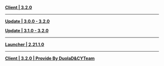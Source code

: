 **[Client | 3.2.0](https://autopatchhk.yuanshen.com/client_app/download/pc_zip/20221024103618_h2e3o3zijYKEqHnQ/GenshinImpact_3.2.0.zip)**

---

**[Update | 3.0.0 - 3.2.0](https://autopatchhk.yuanshen.com/client_app/update/hk4e_global/10/game_3.0.0_3.2.0_hdiff_0XM45IeyvRhgYCLj.zip)**

**[Update | 3.1.0 - 3.2.0](https://autopatchhk.yuanshen.com/client_app/update/hk4e_global/10/game_3.1.0_3.2.0_hdiff_3B7InFiY1SDdN8Lv.zip)**

---

**[Launcher | 2.21.1.0](https://autopatchhk.yuanshen.com/client_app/update/hk4e_global/10/update_20221018233627_a83d84b63b0R5xYo.zip)**

---

**[Client | 3.2.0 | Provide By DuolaD&CYTeam](https://7ww2hb-my.sharepoint.com/:u:/g/personal/duolad_cyteam_me/EUYdQh7ZgDJEkJhYbQDlMFYBJ7IFvHTJYHVwpfRlZpa6Tg?e=9RJu8u)**